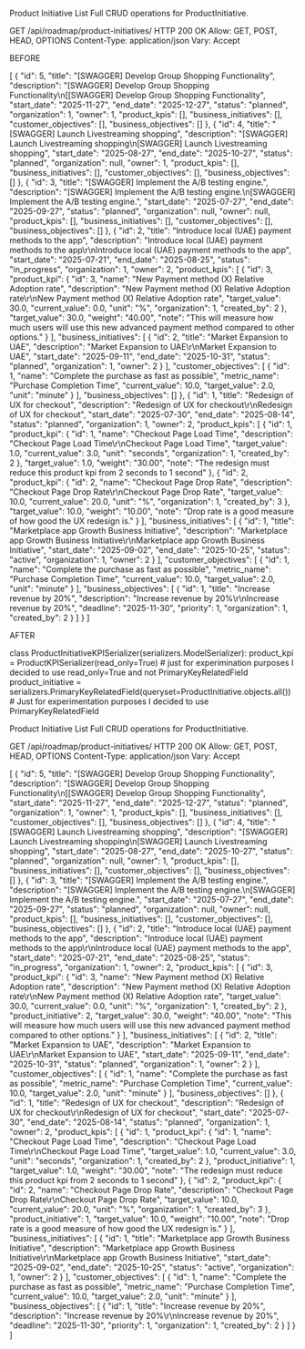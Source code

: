 Product Initiative List
Full CRUD operations for ProductInitiative.

GET /api/roadmap/product-initiatives/
HTTP 200 OK
Allow: GET, POST, HEAD, OPTIONS
Content-Type: application/json
Vary: Accept


BEFORE

[
    {
        "id": 5,
        "title": "[SWAGGER] Develop Group Shopping Functionality",
        "description": "[SWAGGER] Develop Group Shopping Functionality\n[[SWAGGER] Develop Group Shopping Functionality",
        "start_date": "2025-11-27",
        "end_date": "2025-12-27",
        "status": "planned",
        "organization": 1,
        "owner": 1,
        "product_kpis": [],
        "business_initiatives": [],
        "customer_objectives": [],
        "business_objectives": []
    },
    {
        "id": 4,
        "title": "[SWAGGER] Launch Livestreaming shopping",
        "description": "[SWAGGER] Launch Livestreaming shopping\n[SWAGGER] Launch Livestreaming shopping",
        "start_date": "2025-08-27",
        "end_date": "2025-10-27",
        "status": "planned",
        "organization": null,
        "owner": 1,
        "product_kpis": [],
        "business_initiatives": [],
        "customer_objectives": [],
        "business_objectives": []
    },
    {
        "id": 3,
        "title": "[SWAGGER] Implement the A/B testing engine.",
        "description": "[SWAGGER] Implement the A/B testing engine.\n[SWAGGER] Implement the A/B testing engine.",
        "start_date": "2025-07-27",
        "end_date": "2025-09-27",
        "status": "planned",
        "organization": null,
        "owner": null,
        "product_kpis": [],
        "business_initiatives": [],
        "customer_objectives": [],
        "business_objectives": []
    },
    {
        "id": 2,
        "title": "Introduce local (UAE) payment methods to the app",
        "description": "Introduce local (UAE) payment methods to the app\r\nIntroduce local (UAE) payment methods to the app",
        "start_date": "2025-07-21",
        "end_date": "2025-08-25",
        "status": "in_progress",
        "organization": 1,
        "owner": 2,
        "product_kpis": [
            {
                "id": 3,
                "product_kpi": {
                    "id": 3,
                    "name": "New Payment method (X) Relative Adoption rate",
                    "description": "New Payment method (X) Relative Adoption rate\r\nNew Payment method (X) Relative Adoption rate",
                    "target_value": 30.0,
                    "current_value": 0.0,
                    "unit": "%",
                    "organization": 1,
                    "created_by": 2
                },
                "target_value": 30.0,
                "weight": "40.00",
                "note": "This will measure how much users will use this new advanced payment method compared to other options."
            }
        ],
        "business_initiatives": [
            {
                "id": 2,
                "title": "Market Expansion to UAE",
                "description": "Market Expansion to UAE\r\nMarket Expansion to UAE",
                "start_date": "2025-09-11",
                "end_date": "2025-10-31",
                "status": "planned",
                "organization": 1,
                "owner": 2
            }
        ],
        "customer_objectives": [
            {
                "id": 1,
                "name": "Complete the purchase as fast as possible",
                "metric_name": "Purchase Completion Time",
                "current_value": 10.0,
                "target_value": 2.0,
                "unit": "minute"
            }
        ],
        "business_objectives": []
    },
    {
        "id": 1,
        "title": "Redesign of UX for checkout",
        "description": "Redesign of UX for checkout\r\nRedesign of UX for checkout",
        "start_date": "2025-07-30",
        "end_date": "2025-08-14",
        "status": "planned",
        "organization": 1,
        "owner": 2,
        "product_kpis": [
            {
                "id": 1,
                "product_kpi": {
                    "id": 1,
                    "name": "Checkout Page Load Time",
                    "description": "Checkout Page Load Time\r\nCheckout Page Load Time",
                    "target_value": 1.0,
                    "current_value": 3.0,
                    "unit": "seconds",
                    "organization": 1,
                    "created_by": 2
                },
                "target_value": 1.0,
                "weight": "30.00",
                "note": "The redesign must reduce this product kpi from 2 seconds to 1 second"
            },
            {
                "id": 2,
                "product_kpi": {
                    "id": 2,
                    "name": "Checkout Page Drop Rate",
                    "description": "Checkout Page Drop Rate\r\nCheckout Page Drop Rate",
                    "target_value": 10.0,
                    "current_value": 20.0,
                    "unit": "%",
                    "organization": 1,
                    "created_by": 3
                },
                "target_value": 10.0,
                "weight": "10.00",
                "note": "Drop rate is a good measure of how good the UX redesign is."
            }
        ],
        "business_initiatives": [
            {
                "id": 1,
                "title": "Marketplace app Growth Business Initiative",
                "description": "Marketplace app Growth Business Initiative\r\nMarketplace app Growth Business Initiative",
                "start_date": "2025-09-02",
                "end_date": "2025-10-25",
                "status": "active",
                "organization": 1,
                "owner": 2
            }
        ],
        "customer_objectives": [
            {
                "id": 1,
                "name": "Complete the purchase as fast as possible",
                "metric_name": "Purchase Completion Time",
                "current_value": 10.0,
                "target_value": 2.0,
                "unit": "minute"
            }
        ],
        "business_objectives": [
            {
                "id": 1,
                "title": "Increase revenue by 20%",
                "description": "Increase revenue by 20%\r\nIncrease revenue by 20%",
                "deadline": "2025-11-30",
                "priority": 1,
                "organization": 1,
                "created_by": 2
            }
        ]
    }
]

AFTER

class ProductInitiativeKPISerializer(serializers.ModelSerializer):
    product_kpi = ProductKPISerializer(read_only=True) # just for experimination purposes I decided to use read_only=True and not PrimaryKeyRelatedField
    product_initiative = serializers.PrimaryKeyRelatedField(queryset=ProductInitiative.objects.all()) # Just for experimentation purposes I decided to use PrimaryKeyRelatedField


Product Initiative List
Full CRUD operations for ProductInitiative.

GET /api/roadmap/product-initiatives/
HTTP 200 OK
Allow: GET, POST, HEAD, OPTIONS
Content-Type: application/json
Vary: Accept

[
    {
        "id": 5,
        "title": "[SWAGGER] Develop Group Shopping Functionality",
        "description": "[SWAGGER] Develop Group Shopping Functionality\n[[SWAGGER] Develop Group Shopping Functionality",
        "start_date": "2025-11-27",
        "end_date": "2025-12-27",
        "status": "planned",
        "organization": 1,
        "owner": 1,
        "product_kpis": [],
        "business_initiatives": [],
        "customer_objectives": [],
        "business_objectives": []
    },
    {
        "id": 4,
        "title": "[SWAGGER] Launch Livestreaming shopping",
        "description": "[SWAGGER] Launch Livestreaming shopping\n[SWAGGER] Launch Livestreaming shopping",
        "start_date": "2025-08-27",
        "end_date": "2025-10-27",
        "status": "planned",
        "organization": null,
        "owner": 1,
        "product_kpis": [],
        "business_initiatives": [],
        "customer_objectives": [],
        "business_objectives": []
    },
    {
        "id": 3,
        "title": "[SWAGGER] Implement the A/B testing engine.",
        "description": "[SWAGGER] Implement the A/B testing engine.\n[SWAGGER] Implement the A/B testing engine.",
        "start_date": "2025-07-27",
        "end_date": "2025-09-27",
        "status": "planned",
        "organization": null,
        "owner": null,
        "product_kpis": [],
        "business_initiatives": [],
        "customer_objectives": [],
        "business_objectives": []
    },
    {
        "id": 2,
        "title": "Introduce local (UAE) payment methods to the app",
        "description": "Introduce local (UAE) payment methods to the app\r\nIntroduce local (UAE) payment methods to the app",
        "start_date": "2025-07-21",
        "end_date": "2025-08-25",
        "status": "in_progress",
        "organization": 1,
        "owner": 2,
        "product_kpis": [
            {
                "id": 3,
                "product_kpi": {
                    "id": 3,
                    "name": "New Payment method (X) Relative Adoption rate",
                    "description": "New Payment method (X) Relative Adoption rate\r\nNew Payment method (X) Relative Adoption rate",
                    "target_value": 30.0,
                    "current_value": 0.0,
                    "unit": "%",
                    "organization": 1,
                    "created_by": 2
                },
                "product_initiative": 2,
                "target_value": 30.0,
                "weight": "40.00",
                "note": "This will measure how much users will use this new advanced payment method compared to other options."
            }
        ],
        "business_initiatives": [
            {
                "id": 2,
                "title": "Market Expansion to UAE",
                "description": "Market Expansion to UAE\r\nMarket Expansion to UAE",
                "start_date": "2025-09-11",
                "end_date": "2025-10-31",
                "status": "planned",
                "organization": 1,
                "owner": 2
            }
        ],
        "customer_objectives": [
            {
                "id": 1,
                "name": "Complete the purchase as fast as possible",
                "metric_name": "Purchase Completion Time",
                "current_value": 10.0,
                "target_value": 2.0,
                "unit": "minute"
            }
        ],
        "business_objectives": []
    },
    {
        "id": 1,
        "title": "Redesign of UX for checkout",
        "description": "Redesign of UX for checkout\r\nRedesign of UX for checkout",
        "start_date": "2025-07-30",
        "end_date": "2025-08-14",
        "status": "planned",
        "organization": 1,
        "owner": 2,
        "product_kpis": [
            {
                "id": 1,
                "product_kpi": {
                    "id": 1,
                    "name": "Checkout Page Load Time",
                    "description": "Checkout Page Load Time\r\nCheckout Page Load Time",
                    "target_value": 1.0,
                    "current_value": 3.0,
                    "unit": "seconds",
                    "organization": 1,
                    "created_by": 2
                },
                "product_initiative": 1,
                "target_value": 1.0,
                "weight": "30.00",
                "note": "The redesign must reduce this product kpi from 2 seconds to 1 second"
            },
            {
                "id": 2,
                "product_kpi": {
                    "id": 2,
                    "name": "Checkout Page Drop Rate",
                    "description": "Checkout Page Drop Rate\r\nCheckout Page Drop Rate",
                    "target_value": 10.0,
                    "current_value": 20.0,
                    "unit": "%",
                    "organization": 1,
                    "created_by": 3
                },
                "product_initiative": 1,
                "target_value": 10.0,
                "weight": "10.00",
                "note": "Drop rate is a good measure of how good the UX redesign is."
            }
        ],
        "business_initiatives": [
            {
                "id": 1,
                "title": "Marketplace app Growth Business Initiative",
                "description": "Marketplace app Growth Business Initiative\r\nMarketplace app Growth Business Initiative",
                "start_date": "2025-09-02",
                "end_date": "2025-10-25",
                "status": "active",
                "organization": 1,
                "owner": 2
            }
        ],
        "customer_objectives": [
            {
                "id": 1,
                "name": "Complete the purchase as fast as possible",
                "metric_name": "Purchase Completion Time",
                "current_value": 10.0,
                "target_value": 2.0,
                "unit": "minute"
            }
        ],
        "business_objectives": [
            {
                "id": 1,
                "title": "Increase revenue by 20%",
                "description": "Increase revenue by 20%\r\nIncrease revenue by 20%",
                "deadline": "2025-11-30",
                "priority": 1,
                "organization": 1,
                "created_by": 2
            }
        ]
    }
]